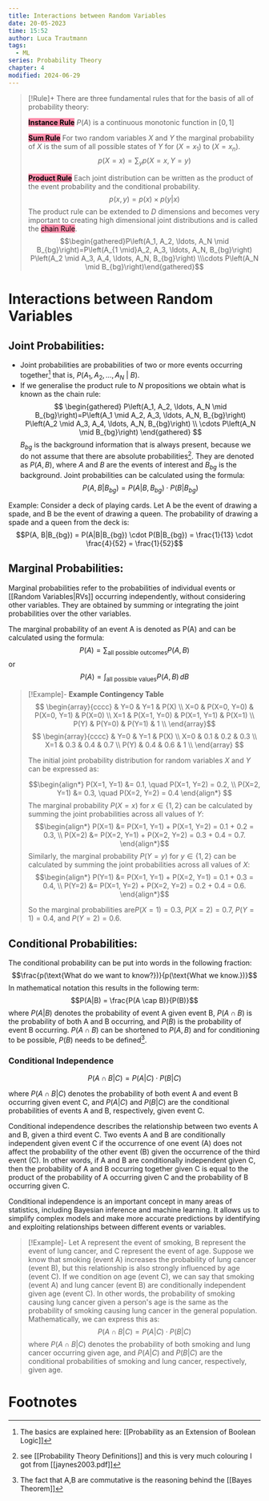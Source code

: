 ```yaml
---
title: Interactions between Random Variables
date: 20-05-2023
time: 15:52
author: Luca Trautmann
tags:
  - ML
series: Probability Theory
chapter: 4
modified: 2024-06-29
---
```

>[!Rule]+
> There are three fundamental rules that for the basis of all of probability theory:
> 
> __<mark style="background: #FF5582A6;">Instance Rule</mark>__
> $P(A)$ is a continuous monotonic function in $[0, 1]$
> 
> __<mark style="background: #FF5582A6;">Sum Rule</mark>__ 
> For two random variables $X$ and $Y$ the marginal probability of $X$ is the sum of all possible states of $Y$ for $(X = x_1)$ to $(X = x_n)$.
> $$p(X = x) = \sum_yp(X=x, Y=y)$$
> 
> __<mark style="background: #FF5582A6;">Product Rule</mark>__
> Each joint distribution can be written as the product of the event probability and the conditional probability.
> $$p(x,y) = p(x) \times p(y|x)$$
> The product rule can be extended to $D$ dimensions and becomes very important to creating high dimensional joint distributions and is called the <mark style="background: #FF5582A6;">chain Rule</mark>.
> $$\begin{gathered}P\left(A_1, A_2, \ldots, A_N \mid B_{bg}\right)=P\left(A_{1 \mid}A_2, A_3, \ldots, A_N, B_{bg}\right) P\left(A_2 \mid A_3, A_4, \ldots, A_N, B_{bg}\right) \\\cdots P\left(A_N \mid B_{bg}\right)\end{gathered}$$



# Interactions between Random Variables
## Joint Probabilities:
- Joint probabilities are probabilities of two or more events occurring together[^1] that is, $P\left(A_1, A_2, \ldots, A_N\right.$ | $B)$.
- If we generalise the product rule to $N$ propositions we obtain what is known as the chain rule:
$$
\begin{gathered}
P\left(A_1, A_2, \ldots, A_N \mid B_{bg}\right)=P\left(A_1 \mid A_2, A_3, \ldots, A_N, B_{bg}\right) P\left(A_2 \mid A_3, A_4, \ldots, A_N, B_{bg}\right) \\
\cdots P\left(A_N \mid B_{bg}\right)
\end{gathered}
$$
$B_{bg}$ is the background information that is always present, because we do not assume that there are absolute probabilities[^2]. They are denoted as $P(A, B)$, where $A$ and $B$ are the events of interest and $B_{bg}$ is the background. Joint probabilities can be calculated using the formula:
$$P(A, B | B_{bg}) = P(A|B,B_{bg}) \cdot P(B|B_{bg})$$

Example:
Consider a deck of playing cards. Let A be the event of drawing a spade, and B be the event of drawing a queen. The probability of drawing a spade and a queen from the deck is:
$$P(A, B|B_{bg}) = P(A|B|B_{bg}) \cdot P(B|B_{bg}) = \frac{1}{13} \cdot \frac{4}{52} = \frac{1}{52}$$



## Marginal Probabilities:
Marginal probabilities refer to the probabilities of individual events or [[Random Variables|RVs]] occurring independently, without considering other variables. They are obtained by summing or integrating the joint probabilities over the other variables.  

The marginal probability of an event A is denoted as P(A) and can be calculated using the formula:
$$P(A) = \sum_{\text{all possible outcomes}} P(A, B)$$
or
$$P(A) = \int_{\text{all possible values}} P(A, B) \, dB$$

> [!Example]-
> __Example Contingency Table__
> $$
> \begin{array}{cccc}
> & Y=0 & Y=1 & P(X) \\ 
> X=0 & P(X=0, Y=0) & P(X=0, Y=1) & P(X=0) \\ 
> X=1 & P(X=1, Y=0) & P(X=1, Y=1) & P(X=1) \\ 
> P(Y) & P(Y=0) & P(Y=1) & 1 \\ 
> \end{array}$$
> $$
> \begin{array}{cccc}
> & Y=0 & Y=1 & P(X) \\ 
> X=0 & 0.1 & 0.2 & 0.3 \\ 
> X=1 & 0.3 & 0.4 & 0.7 \\ 
> P(Y) & 0.4 & 0.6 & 1 \\ 
> \end{array}
> $$
> 
> The initial joint probability distribution for random variables $X$ and $Y$ can be expressed as:
> 
> $$\begin{align*}
> P(X=1, Y=1) &= 0.1, \quad P(X=1, Y=2) = 0.2, \\
> P(X=2, Y=1) &= 0.3, \quad P(X=2, Y=2) = 0.4
> \end{align*}
> $$
> The marginal probability $P(X=x)$ for $x\in\{1,2\}$ can be calculated by summing the joint probabilities across all values of $Y$:
> $$\begin{align*} P(X=1) &= P(X=1, Y=1) + P(X=1, Y=2) = 0.1 + 0.2 = 0.3, \\ P(X=2) &= P(X=2, Y=1) + P(X=2, Y=2) = 0.3 + 0.4 = 0.7. \end{align*}$$
> Similarly, the marginal probability $P(Y=y)$ for $y\in\{1,2\}$ can be calculated by summing the joint probabilities across all values of $X$:
> $$\begin{align*}
> P(Y=1) &= P(X=1, Y=1) + P(X=2, Y=1) = 0.1 + 0.3 = 0.4, \\
> P(Y=2) &= P(X=1, Y=2) + P(X=2, Y=2) = 0.2 + 0.4 = 0.6.
> \end{align*}$$
> 
> So the marginal probabilities are$P(X=1) = 0.3$, $P(X=2) = 0.7$, $P(Y=1) = 0.4$, and $P(Y=2) = 0.6$.


## Conditional Probabilities:
The conditional probability can be put into words in the following fraction:
$$\frac{p(\text{What do we want to know?})}{p(\text{What we know.})}$$
In mathematical notation this results in the following term:
$$P(A|B) = \frac{P(A \cap B)}{P(B)}$$
where $P(A|B)$ denotes the probability of event A given event B, $P(A \cap B)$ is the probability of both A and B occurring, and $P(B)$ is the probability of event B occurring. $P(A \cap B)$ can be shortened to $P(A, B)$ and for conditioning to be possible, $P(B)$ needs to be defined[^3]. 

### Conditional Independence
$$P(A \cap B | C) = P(A | C) \cdot P(B | C)$$

where $P(A \cap B | C)$ denotes the probability of both event A and event B occurring given event C, and $P(A | C)$ and $P(B | C)$ are the conditional probabilities of events A and B, respectively, given event C.

Conditional independence describes the relationship between two events A and B, given a third event C. Two events A and B are conditionally independent given event C if the occurrence of one event (A) does not affect the probability of the other event (B) given the occurrence of the third event (C). In other words, if A and B are conditionally independent given C, then the probability of A and B occurring together given C is equal to the product of the probability of A occurring given C and the probability of B occurring given C.

Conditional independence is an important concept in many areas of statistics, including Bayesian inference and machine learning. It allows us to simplify complex models and make more accurate predictions by identifying and exploiting relationships between different events or variables.

> [!Example]-
> Let A represent the event of smoking, B represent the event of lung cancer, and C represent the event of age. Suppose we know that smoking (event A) increases the probability of lung cancer (event B), but this relationship is also strongly influenced by age (event C).
> If we condition on age (event C), we can say that smoking (event A) and lung cancer (event B) are conditionally independent given age (event C). In other words, the probability of smoking causing lung cancer given a person's age is the same as the probability of smoking causing lung cancer in the general population.
> Mathematically, we can express this as:
> $$P(A \cap B | C) = P(A | C) \cdot P(B | C)$$
> where $P(A \cap B | C)$ denotes the probability of both smoking and lung cancer occurring given age, and $P(A | C)$ and $P(B | C)$ are the conditional probabilities of smoking and lung cancer, respectively, given age.
# Footnotes

[^1]: The basics are explained here: [[Probability as an Extension of Boolean Logic]]
[^2]: see [[Probability Theory Definitions]] and this is very much colouring I got from [[jaynes2003.pdf]]
[^3]: The fact that A,B are commutative is the reasoning behind the [[Bayes Theorem]]